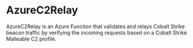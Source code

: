# AzureC2Relay
AzureC2Relay is an Azure Function that validates and relays Cobalt Strike beacon traffic by verifying the incoming requests based on a Cobalt Strike Malleable C2 profile.
